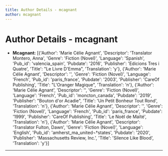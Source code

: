 ```yaml
---
title: Author Details - mcagnant
author: mcagnant
---
```


# Author Details - mcagnant

<ul>
    <li><strong>Mcagnant:</strong> [{'Author': 'Marie Célie Agnant', 'Descriptor': 'Translator Montero, Anna', 'Genre': 'Fiction (Novel)', 'Language': 'Spanish', 'Pub_id': 'valencia_spain', 'Pubdate': '2016', 'Publisher': 'Edicions Tres i Quatre', 'Title': "Le Livre D'Emma", 'Translation': 'y'}, {'Author': 'Marie Célie Agnant', 'Descriptor': '', 'Genre': 'Fiction (Novel)', 'Language': 'French', 'Pub_id': 'paris_france', 'Pubdate': '2003', 'Publisher': 'CareOf Publishing', 'Title': "L'Oranger Magique", 'Translation': 'n'}, {'Author': 'Marie Célie Agnant', 'Descriptor': '', 'Genre': 'Fiction (Novel)', 'Language': 'French', 'Pub_id': 'moncton_canada', 'Pubdate': '2019', 'Publisher': "Bouton d'or Acadie", 'Title': 'Un Petit Bonheur Tout Rond', 'Translation': 'n'}, {'Author': 'Marie Célie Agnant', 'Descriptor': '', 'Genre': 'Fiction (Novel)', 'Language': 'French', 'Pub_id': 'paris_france', 'Pubdate': '1999', 'Publisher': 'CareOf Publishing', 'Title': 'Le Noël de Maïté', 'Translation': 'n'}, {'Author': 'Marie Célie Agnant', 'Descriptor': 'Translator Fulton, Dawn', 'Genre': 'Fiction (Novel)', 'Language': 'English', 'Pub_id': 'amherst_ma_united¬†states', 'Pubdate': '2020', 'Publisher': 'Massachusetts Review, Inc.', 'Title': 'Silence Like Blood', 'Translation': 'y'}]</li>
</ul>
<hr>